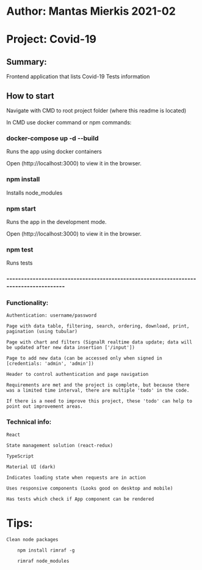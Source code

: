 # Author: Mantas Mierkis 2021-02
# Project: Covid-19
## Summary:

Frontend application that lists Covid-19 Tests information

## How to start

Navigate with CMD to root project folder (where this readme is located)

In CMD use docker command or npm commands:

### docker-compose up -d --build

Runs the app using docker containers

Open (http://localhost:3000) to view it in the browser.

### npm install

Installs node_modules

### npm start

Runs the app in the development mode.

Open (http://localhost:3000) to view it in the browser.

### npm test

Runs tests


### -------------------------------------------------------------------------------------

### Functionality:

	Authentication: username/password

	Page with data table, filtering, search, ordering, download, print, pagination (using tubular)

	Page with chart and filters (SignalR realtime data update; data will be updated after new data insertion ['/input'])

	Page to add new data (can be accessed only when signed in [credentials: 'admin', 'admin'])

	Header to control authentication and page navigation

	Requirements are met and the project is complete, but because there was a limited time interval, there are multiple 'todo' in the code.

	If there is a need to improve this project, these 'todo' can help to point out improvement areas.

### Technical info:

	React

	State management solution (react-redux)

	TypeScript

	Material UI (dark)

	Indicates loading state when requests are in action

	Uses responsive components (Looks good on desktop and mobile)

	Has tests which check if App component can be rendered

# Tips:

	Clean node packages

		npm install rimraf -g

		rimraf node_modules